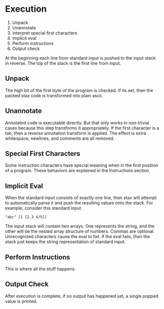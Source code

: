 # Execution

1. Unpack
2. Unannotate
3. Interpret special first characters
4. Implicit eval
5. Perform instructions
6. Output check

At the beginning each line from standard input is pushed to the input stack in reverse.  The top of the stack is the first line from input.

## Unpack
The high bit of the first byte of the program is checked.  If its set, then the packed stax code is transformed into plain ascii.

## Unannotate
Annotated code is executable directly.  But that only works in non-trivial cases because this step transforms it appropriately.  If the first character is a tab, then a reverse annotation transform is applied.  The effect is extra whitespace, newlines, and comments are all removed.

## Special First Characters
Some instruction characters have special meaning when in the first position of a program.  These behaviors are explained in the Instructions section.

## Implicit Eval
When the standard input consists of exactly one line, then stax will attempt to automatically parse it and push the resulting values onto the stack.  For example, consider this standard input.

    "abc" [1 [2.3 4/5]]

The input stack will contain two arrays.  One represents the string, and the other will be the nested array structure of numbers.  Commas are optional.  Unrecognized characters cause the eval to fail.  If the eval fails, then the stack just keeps the string representation of standard input.

## Perform Instructions
This is where all the stuff happens.

## Output Check
After execution is complete, if no output has happened yet, a single popped value is printed.
